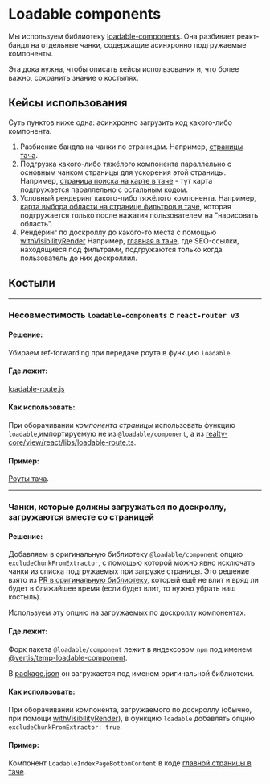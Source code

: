 # Loadable components
Мы используем библиотеку [loadable-components](https://loadable-components.com/).
Она разбивает реакт-бандл на отдельные чанки, содержащие асинхронно подгружаемые компоненты.

Эта дока нужна, чтобы описать кейсы использования и, что более важно, сохранить знание о костылях.

## Кейсы использования
Суть пунктов ниже одна: асинхронно загрузить код какого-либо компонента.

1. Разбиение бандла на чанки по страницам.
Например, [страницы тача](../realty-mobile-www/view/routes/common.js).
2. Подгрузка какого-либо тяжёлого компонента параллельно с основным чанком страницы для ускорения этой страницы.
Например, [страница поиска на карте в таче](../realty-mobile-www/view/components/pages/SearchMapPage/index.js) - тут карта подгружается параллельно с остальным кодом.
3. Условный рендеринг какого-либо тяжёлого компонента.
Например, [карта выбора области на странице фильтров в таче](../realty-mobile-www/view/components/FiltersForm/fields/MapAreaFiltersFormField/index.js), которая подгружается только после нажатия пользователем на "нарисовать область".
4. Рендеринг по доскроллу до какого-то места с помощью [withVisibilityRender](../realty-core/view/react/common/enhancers/withVisibilityRender)
Например, [главная в таче](../realty-mobile-www/view/components/pages/IndexPage/IndexPageContent/index.js), где SEO-ссылки, находящиеся под фильтрами, подгружаются только когда пользователь до них доскроллил.

## Костыли

----------------------------------------

### Несовместимость `loadable-components` с `react-router v3`

#### **Решение**:
Убираем ref-forwarding при передаче роута в функцию `loadable`.

#### **Где лежит**:
[loadable-route.js](../realty-core/view/react/libs/loadable-route.js)

#### **Как использовать**:
При оборачивании _компонента страницы_ использовать функцию `loadable`,импортируемую не из `@loadable/component`, а из [realty-core/view/react/libs/loadable-route.ts](../realty-core/view/react/libs/loadable-route.js).

#### **Пример**:
[Роуты тача](../realty-mobile-www/view/routes/common.js).

----------------------------------------

### Чанки, которые должны загружаться по доскроллу, загружаются вместе со страницей

#### **Решение**:
Добавляем в оригинальную библиотеку `@loadable/component` опцию `excludeChunkFromExtractor`, с помощью которой можно явно исключать чанки из списка подгружаемых при загрузке страницы.
Это решение взято из [PR в оригинальную библиотеку](https://github.com/gregberge/loadable-components/pull/749), который ещё не влит и вряд ли будет в ближайшее время (если будет влит, то нужно убрать наш костыль).

Используем эту опцию на загружаемых по доскроллу компонентах.

#### **Где лежит**:
Форк пакета `@loadable/component` лежит в яндексовом `npm` под именем [@vertis/temp-loadable-component](https://npm.yandex-team.ru/-/ui/?text=@vertis/temp-loadable-component). 

В [package.json](../package.json) он загружается под именем оригинальной библиотеки. 

#### **Как использовать**:
При оборачивании компонента, загружаемого по доскроллу (обычно, при помощи [withVisibilityRender](../realty-core/view/react/common/enhancers/withVisibilityRender)), в функцию `loadable` добавлять опцию `excludeChunkFromExtractor: true`.

#### **Пример**:
Компонент `LoadableIndexPageBottomContent` в коде [главной страницы в таче](../realty-mobile-www/view/components/pages/IndexPage/IndexPageContent/index.js).
